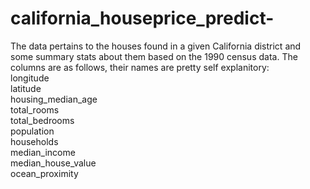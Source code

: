 # california_houseprice_predict-
The data pertains to the houses found in a given California district and some summary stats about them based on the 1990 census data. 
The columns are as follows, their names are pretty self explanitory:  
longitude  
latitude  
housing_median_age  
total_rooms  
total_bedrooms  
population  
households  
median_income  
median_house_value  
ocean_proximity
